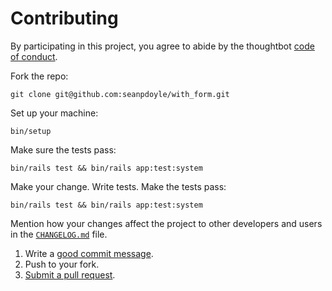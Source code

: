 # Contributing

By participating in this project, you agree to abide by the thoughtbot [code of
conduct][].

Fork the repo:

    git clone git@github.com:seanpdoyle/with_form.git

Set up your machine:

    bin/setup

Make sure the tests pass:

    bin/rails test && bin/rails app:test:system

Make your change. Write tests. Make the tests pass:

    bin/rails test && bin/rails app:test:system

Mention how your changes affect the project to other developers and users in
the [`CHANGELOG.md`](CHANGELOG.md) file.

1. Write a [good commit message][commit].
1. Push to your fork.
1. [Submit a pull request][pull-request].

[code of conduct]: https://thoughtbot.com/open-source-code-of-conduct
[commit]: http://tbaggery.com/2008/04/19/a-note-about-git-commit-messages.html
[pull-request]: https://github.com/seanpdoyle/with_form/compare/
